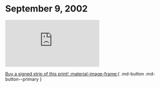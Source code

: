 # September 9, 2002

![](https://www.achewood.com/comic.php?date=09092002)

[Buy a signed strip of this print! :material-image-frame:](https://achewood-holiday-pop-up.myshopify.com/products/strip#09092002){ .md-button .md-button--primary }
